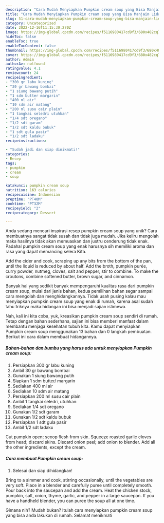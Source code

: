 ```yaml
---
description: "Cara Mudah Menyiapkan Pumpkin cream soup yang Bisa Manjain Lidah"
title: "Cara Mudah Menyiapkan Pumpkin cream soup yang Bisa Manjain Lidah"
slug: 51-cara-mudah-menyiapkan-pumpkin-cream-soup-yang-bisa-manjain-lidah
category: Uncategorized
date: 2022-12-16T11:15:30.270Z
image: https://img-global.cpcdn.com/recipes/f5116980417cd9f3/680x482cq70/pumpkin-cream-soup-foto-resep-utama.jpg
hideToc: false
enableToc: true
enableTocContent: false
thumbnail: https://img-global.cpcdn.com/recipes/f5116980417cd9f3/680x482cq70/pumpkin-cream-soup-foto-resep-utama.jpg
cover: https://img-global.cpcdn.com/recipes/f5116980417cd9f3/680x482cq70/pumpkin-cream-soup-foto-resep-utama.jpg
author: Admin
authorAv: notfound
ratingvalue: 4.1
reviewcount: 24
recipeingredient:
- "300 gr labu kuning"
- "30 gr bawang bombai"
- "1 siung bawang putih"
- "1 sdm butter margarin"
- "400 ml air"
- "10 sdm air matang"
- "200 ml susu cair plain"
- "1 tangkai seledri utuhkan"
- "1/4 sdt oregano"
- "1/2 sdt garam"
- "1/2 sdt kaldu bubuk"
- "1 sdt gula pasir"
- "1/2 sdt ladaku"
recipeinstructions:

- "Sudah jadi dan siap dinikmati!"
categories:
- Resep
tags:
- pumpkin
- cream
- soup

katakunci: pumpkin cream soup 
nutrition: 163 calories
recipecuisine: Indonesian
preptime: "PT40M"
cooktime: "PT32M"
recipeyield: "2"
recipecategory: Dessert

---
```





Anda sedang mencari inspirasi resep pumpkin cream soup yang unik? Cara membuatnya sangat tidak susah dan tidak juga mudah. Jika keliru mengolah maka hasilnya tidak akan memuaskan dan justru cenderung tidak enak. Padahal pumpkin cream soup yang enak harusnya sih memiliki aroma dan rasa yang dapat memancing selera Kita.





Add the cider and cook, scraping up any bits from the bottom of the pan, until the liquid is reduced by about half. Add the broth, pumpkin purée, curry powder, nutmeg, cloves, salt and pepper, stir to combine. To make the croutons, combine softened butter, brown sugar, and cinnamon.

Banyak hal yang sedikit banyak mempengaruhi kualitas rasa dari pumpkin cream soup, mulai dari jenis bahan, kedua pemilihan bahan segar sampai cara mengolah dan menghidangkannya. Tidak usah pusing kalau mau menyiapkan pumpkin cream soup yang enak di rumah, karena asal sudah tahu triknya maka hidangan ini bisa menjadi sajian istimewa.






Nah, kali ini kita coba, yuk, kreasikan pumpkin cream soup sendiri di rumah. Tetap dengan bahan sederhana, sajian ini bisa memberi manfaat dalam membantu menjaga kesehatan tubuh kita. Kamu dapat menyiapkan Pumpkin cream soup menggunakan 13 bahan dan 0 langkah pembuatan. Berikut ini cara dalam membuat hidangannya.

<!--inarticleads1-->

##### Bahan-bahan dan bumbu yang harus ada untuk menyiapkan Pumpkin cream soup:

1. Persiapkan 300 gr labu kuning
1. Ambil 30 gr bawang bombai
1. Gunakan 1 siung bawang putih
1. Siapkan 1 sdm butter/ margarin
1. Sediakan 400 ml air
1. Sediakan 10 sdm air matang
1. Persiapkan 200 ml susu cair plain
1. Ambil 1 tangkai seledri, utuhkan
1. Sediakan 1/4 sdt oregano
1. Gunakan 1/2 sdt garam
1. Gunakan 1/2 sdt kaldu bubuk
1. Persiapkan 1 sdt gula pasir
1. Ambil 1/2 sdt ladaku


Cut pumpkin open; scoop flesh from skin. Squeeze roasted garlic cloves from head; discard skins. Discard onion peel; add onion to blender. Add all the other ingredients, except the cream. 

<!--inarticleads2-->

##### Cara membuat Pumpkin cream soup:


1. Selesai dan siap dihidangkan!

Bring to a simmer and cook, stirring occasionally, until the vegetables are very soft. Place in a blender and carefully puree until completely smooth. Pour back into the saucepan and add the cream. Heat the chicken stock, pumpkin, salt, onion, thyme, garlic, and pepper in a large saucepan. If you have a handheld blender, you can puree the soup all at one time. 

Gimana nih? Mudah bukan? Itulah cara menyiapkan pumpkin cream soup yang bisa anda lakukan di rumah. Selamat menikmati
